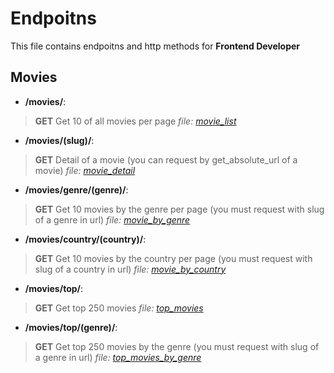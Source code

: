 # Endpoitns

This file contains endpoitns and http methods for **Frontend Developer**

## Movies

- **/movies/**:

> **GET**
Get 10 of all movies per page
*file: [movie_list](json/movies/movie_list.json)*

- **/movies/(slug)/**:

> **GET**
 Detail of a movie (you can request by get_absolute_url of a movie)
 *file: [movie_detail](json/movies/movie_detail.json)*

- **/movies/genre/(genre)/**:

> **GET**
Get 10 movies by the genre per page (you must request with slug of a genre in url)
*file: [movie_by_genre](json/movies/movie_by_genre.json)*

- **/movies/country/(country)/**:

> **GET**
Get 10 movies by the country per page (you must request with slug of a country in url)
*file: [movie_by_country](json/movies/movie_by_country.json)*

- **/movies/top/**:

> **GET**
Get top 250 movies
*file: [top_movies](json/movies/top_movies.json)* 

- **/movies/top/(genre)/**:

> **GET**
Get top 250 movies by the genre (you must request with slug of a genre in url)
*file: [top_movies_by_genre](json/movies/top_movies.json)* 